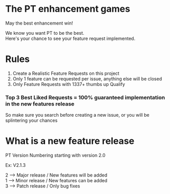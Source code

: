 # The PT enhancement games  
May the best enhancement win!  

We know you want PT to be the best.  
Here's your chance to see your feature request implemented.

# Rules

1. Create a Realistic Feature Requests on this project
2. Only 1 feature can be requested per issue, anything else will be closed
3. Only Feature Requests with 1337+ thumbs up Qualify

### Top 3 Best Liked Requests = 100% guaranteed implementation in the new features release

So make sure you search before creating a new issue, or you will be splintering your chances  

# What is a new feature release
PT Version Numbering starting with version 2.0  

Ex: V2.1.3  

2 --> Major release / New features will be added  
1 --> Minor release / New features can be added  
3 --> Patch release / Only bug fixes  
